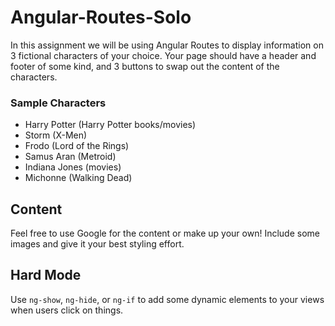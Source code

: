 # Angular-Routes-Solo
In this assignment we will be using Angular Routes to display information on 3 fictional characters of your choice. Your page should have a header and footer of some kind, and 3 buttons to swap out the content of the characters. 

### Sample Characters

* Harry Potter (Harry Potter books/movies)
* Storm (X-Men)
* Frodo (Lord of the Rings)
* Samus Aran (Metroid)
* Indiana Jones (movies)
* Michonne (Walking Dead)

## Content
Feel free to use Google for the content or make up your own! Include some images and give it your best styling effort. 

## Hard Mode
Use `ng-show`, `ng-hide`, or `ng-if` to add some dynamic elements to your views when users click on things.
